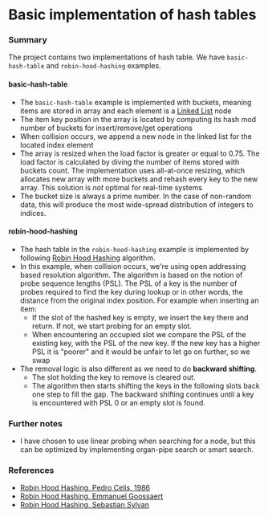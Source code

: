 # Basic implementation of hash tables

### Summary
The project contains two implementations of hash table. We have `basic-hash-table` and `robin-hood-hashing` examples.

#### basic-hash-table
- The `basic-hash-table` example is implemented with buckets, meaning items are stored in array and each element is a [Linked List](https://en.wikipedia.org/wiki/Linked_list) node
- The item key position in the array is located by computing its hash mod number of buckets for insert/remove/get operations
- When collision occurs, we append a new node in the linked list for the located index element
- The array is resized when the load factor is greater or equal to 0.75. The load factor is calculated by diving the number of items stored with buckets count. The implementation uses all-at-once resizing, which allocates new array with more buckets and rehash every key to the new array. This solution is *not* optimal for real-time systems
- The bucket size is always a prime number. In the case of non-random data, this will produce the most wide-spread distribution of integers to indices.

#### robin-hood-hashing
- The hash table in the `robin-hood-hashing` example is implemented by following [Robin Hood Hashing](https://en.wikipedia.org/wiki/Hash_table#Robin_Hood_hashing) algorithm.
- In this example, when collision occurs, we're using open addressing based resolution algorithm. The algorithm is based on the notion of probe sequence lengths (PSL). The PSL of a key is the number of probes required to find the key during lookup or in other words, the distance from the original index position. For example when inserting an item:
  - If the slot of the hashed key is empty, we insert the key there and return. If not, we start probing for an empty slot.
  - When encountering an occupied slot we compare the PSL of the existing key, with the PSL of the new key. If the new key has a higher PSL it is "poorer" and it would be unfair to let go on further, so we swap
- The removal logic is also different as we need to do **backward shifting**.
  - The slot holding the key to remove is cleared out.
  - The algorithm then starts shifting the keys in the following slots back one step to fill the gap. The backward shifting continues until a key is encountered with PSL 0 or an empty slot is found.


### Further notes
- I have chosen to use linear probing when searching for a node, but this can be optimized by implementing organ-pipe search or smart search.


### References
- [Robin Hood Hashing, Pedro Celis, 1986](https://cs.uwaterloo.ca/research/tr/1986/CS-86-14.pdf)
- [Robin Hood Hashing, Emmanuel Goossaert](https://codecapsule.com/2013/11/11/robin-hood-hashing/)
- [Robin Hood Hashing, Sebastian Sylvan](https://www.sebastiansylvan.com/post/robin-hood-hashing-should-be-your-default-hash-table-implementation/)
